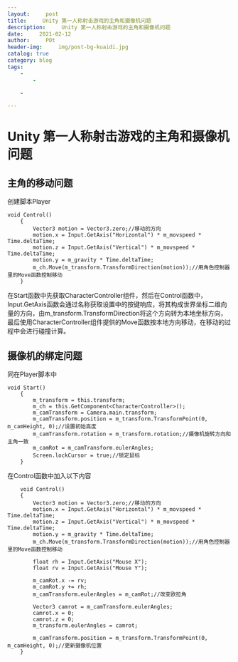 ```yaml
---
layout:     post
title:     Unity 第一人称射击游戏的主角和摄像机问题
description:     Unity 第一人称射击游戏的主角和摄像机问题
date:     2021-02-12
author:     POt
header-img:     img/post-bg-kuaidi.jpg
catalog: true
category: blog
tags:     
    -   
        -   

    -   

---
```


# Unity 第一人称射击游戏的主角和摄像机问题

## 主角的移动问题

创建脚本Player

```
void Control()
    {
        Vector3 motion = Vector3.zero;//移动的方向
        motion.x = Input.GetAxis("Horizontal") * m_movspeed * Time.deltaTime;
        motion.z = Input.GetAxis("Vertical") * m_movspeed * Time.deltaTime;
        motion.y = m_gravity * Time.deltaTime;
        m_ch.Move(m_transform.TransformDirection(motion));//用角色控制器里的Move函数控制移动
    }
```

  在Start函数中先获取CharacterController组件，然后在Control函数中，Input.GetAxis函数会通过名称获取设置中的按键响应，将其构成世界坐标二维向量的方向，由m_transform.TransformDirection将这个方向转为本地坐标方向，最后使用CharacterController组件提供的Move函数按本地方向移动，在移动的过程中会进行碰撞计算。

## 摄像机的绑定问题

同在Player脚本中

```
void Start()
    {
        m_transform = this.transform;
        m_ch = this.GetComponent<CharacterController>();
        m_camTransform = Camera.main.transform;
        m_camTransform.position = m_transform.TransformPoint(0, m_camHeight, 0);//设置初始高度
        m_camTransform.rotation = m_transform.rotation;//摄像机旋转方向和主角一致
        m_camRot = m_camTransform.eulerAngles;
        Screen.lockCursor = true;//锁定鼠标
    }
```

在Control函数中加入以下内容

```
    void Control()
    {
        Vector3 motion = Vector3.zero;//移动的方向
        motion.x = Input.GetAxis("Horizontal") * m_movspeed * Time.deltaTime;
        motion.z = Input.GetAxis("Vertical") * m_movspeed * Time.deltaTime;
        motion.y = m_gravity * Time.deltaTime;
        m_ch.Move(m_transform.TransformDirection(motion));//用角色控制器里的Move函数控制移动

        float rh = Input.GetAxis("Mouse X");
        float rv = Input.GetAxis("Mouse Y");

        m_camRot.x -= rv;
        m_camRot.y += rh;
        m_camTransform.eulerAngles = m_camRot;//改变欧拉角

        Vector3 camrot = m_camTransform.eulerAngles;
        camrot.x = 0;
        camrot.z = 0;
        m_transform.eulerAngles = camrot;

        m_camTransform.position = m_transform.TransformPoint(0, m_camHeight, 0);//更新摄像机位置
    }
```

